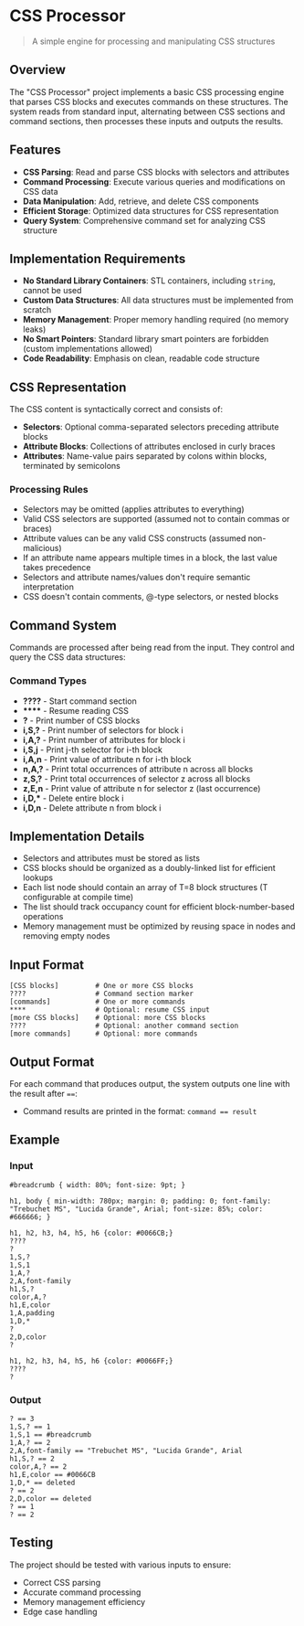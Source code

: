 # CSS Processor

> A simple engine for processing and manipulating CSS structures

## Overview

The "CSS Processor" project implements a basic CSS processing engine that parses CSS blocks and executes commands on these structures. The system reads from standard input, alternating between CSS sections and command sections, then processes these inputs and outputs the results.

## Features

- **CSS Parsing**: Read and parse CSS blocks with selectors and attributes
- **Command Processing**: Execute various queries and modifications on CSS data
- **Data Manipulation**: Add, retrieve, and delete CSS components
- **Efficient Storage**: Optimized data structures for CSS representation
- **Query System**: Comprehensive command set for analyzing CSS structure

## Implementation Requirements

- **No Standard Library Containers**: STL containers, including `string`, cannot be used
- **Custom Data Structures**: All data structures must be implemented from scratch
- **Memory Management**: Proper memory handling required (no memory leaks)
- **No Smart Pointers**: Standard library smart pointers are forbidden (custom implementations allowed)
- **Code Readability**: Emphasis on clean, readable code structure

## CSS Representation

The CSS content is syntactically correct and consists of:

- **Selectors**: Optional comma-separated selectors preceding attribute blocks
- **Attribute Blocks**: Collections of attributes enclosed in curly braces
- **Attributes**: Name-value pairs separated by colons within blocks, terminated by semicolons

### Processing Rules
- Selectors may be omitted (applies attributes to everything)
- Valid CSS selectors are supported (assumed not to contain commas or braces)
- Attribute values can be any valid CSS constructs (assumed non-malicious)
- If an attribute name appears multiple times in a block, the last value takes precedence
- Selectors and attribute names/values don't require semantic interpretation
- CSS doesn't contain comments, @-type selectors, or nested blocks

## Command System

Commands are processed after being read from the input. They control and query the CSS data structures:

### Command Types
- **????** - Start command section
- **\*\*\*\*** - Resume reading CSS
- **?** - Print number of CSS blocks
- **i,S,?** - Print number of selectors for block i
- **i,A,?** - Print number of attributes for block i
- **i,S,j** - Print j-th selector for i-th block
- **i,A,n** - Print value of attribute n for i-th block
- **n,A,?** - Print total occurrences of attribute n across all blocks
- **z,S,?** - Print total occurrences of selector z across all blocks
- **z,E,n** - Print value of attribute n for selector z (last occurrence)
- **i,D,\*** - Delete entire block i
- **i,D,n** - Delete attribute n from block i

## Implementation Details

- Selectors and attributes must be stored as lists
- CSS blocks should be organized as a doubly-linked list for efficient lookups
- Each list node should contain an array of T=8 block structures (T configurable at compile time)
- The list should track occupancy count for efficient block-number-based operations
- Memory management must be optimized by reusing space in nodes and removing empty nodes

## Input Format

```
[CSS blocks]         # One or more CSS blocks
????                 # Command section marker
[commands]           # One or more commands
****                 # Optional: resume CSS input
[more CSS blocks]    # Optional: more CSS blocks
????                 # Optional: another command section
[more commands]      # Optional: more commands
```

## Output Format

For each command that produces output, the system outputs one line with the result after `==`:
- Command results are printed in the format: `command == result`

## Example

### Input

```
#breadcrumb { width: 80%; font-size: 9pt; }

h1, body { min-width: 780px; margin: 0; padding: 0; font-family: "Trebuchet MS", "Lucida Grande", Arial; font-size: 85%; color: #666666; }

h1, h2, h3, h4, h5, h6 {color: #0066CB;}
????
?
1,S,?
1,S,1
1,A,?
2,A,font-family
h1,S,?
color,A,?
h1,E,color
1,A,padding
1,D,*
?
2,D,color
?

h1, h2, h3, h4, h5, h6 {color: #0066FF;}
????
?
```

### Output

```
? == 3
1,S,? == 1
1,S,1 == #breadcrumb
1,A,? == 2
2,A,font-family == "Trebuchet MS", "Lucida Grande", Arial
h1,S,? == 2
color,A,? == 2
h1,E,color == #0066CB
1,D,* == deleted
? == 2
2,D,color == deleted
? == 1
? == 2
```

## Testing

The project should be tested with various inputs to ensure:
- Correct CSS parsing
- Accurate command processing
- Memory management efficiency
- Edge case handling
